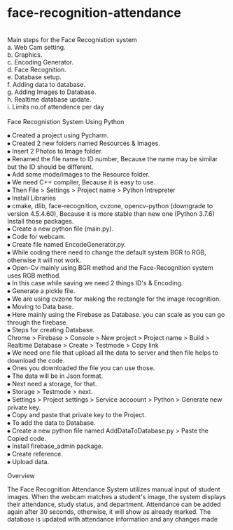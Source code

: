 # face-recognition-attendance
<br>
Main steps for the Face Recognistion system<br>
a.	Web Cam setting.<br>
b.	Graphics.<br>
c.	Encoding Generator.<br>
d.	Face Recognition.<br>
e.	Database setup.<br>
f.	Adding data to database.<br>
g.	Adding Images to Database.<br>
h.	Realtime database update.<br>
i.	Limits no.of attendence per day<br>

<br>
Face Recognistion System Using Python <br>

⦁	Created a project using Pycharm.<br>
⦁	Created 2 new folders named Resources & Images.<br>
⦁	Insert 2 Photos to Image folder.<br>
⦁	Renamed the file name to ID number, Because the name may be similar but the ID should be different.<br>
⦁	Add some mode/images to the Resource folder.<br>
⦁	We need C++ complier, Because it is easy to use.<br>
⦁	Then File > Settings > Project name > Python Intrepreter<br>
⦁	Install Libraries <br>
⦁	cmake, dlib, face-recognition, cvzone, opencv-python (downgrade to version 4.5.4.60), Because it is more stable than new one (Python 3.7.6) Install those packages.<br>
⦁	Create a new python file (main.py).<br>
⦁	Code for webcam.<br>
⦁	Create file named EncodeGenerator.py.<br>
⦁	While coding there need to change the default system BGR to RGB, otherwise it will not work.<br>
⦁	Open-Cv mainly using BGR method and the Face-Recognition system uses RGB method.<br>
⦁	In this case while saving we need 2 things ID's & Encoding.<br>
⦁	Generate a pickle file.<br>
⦁	We are using cvzone for making the rectangle for the image recognition.<br>
⦁	Moving to Data base.<br>
⦁	Here mainly using the Firebase as Database. you can scale as you can go through the firebase.<br>
⦁	Steps for creating Database.<br>
	Chrome > Firebase > Console > New project > Project name > 	Build > Realtime Database > Create > Testmode > Copy link<br>
⦁	We need one file that upload all the data to server and then file helps to download the code.<br>
⦁	Ones you downloaded the file you can use those.<br>
⦁	The data will be in Json format.<br>
⦁	Next need a storage, for that.<br>
⦁	Storage > Testmode > next.<br>
⦁	Settings > Project settings > Service accoount > Python > Generate new private key.<br>
⦁	Copy and paste that private key to the Project.<br>
⦁	To add the data to Database.<br>
⦁	Create a new python file named AddDataToDatabase.py > Paste the Copied code.<br>
⦁	Install firebase_admin package.<br>
⦁	Create reference.<br>
⦁	Upload data.<br>


Overview

The Face Recognition Attendance System utilizes manual input of student images. When the webcam matches a student's image, the system displays their attendance, study status, and department. Attendance can be added again after 30 seconds, otherwise, it will show as already marked. The database is updated with attendance information and any changes made
